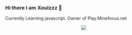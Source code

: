### Hi there I am Xoulzzz 👋 
Currently Learning javascript.
Owner of Play.Minefocus.net
<p align="center">
  <img src="https://discord.c99.nl/widget/theme-3/502644045181353986.png" />
</p>
